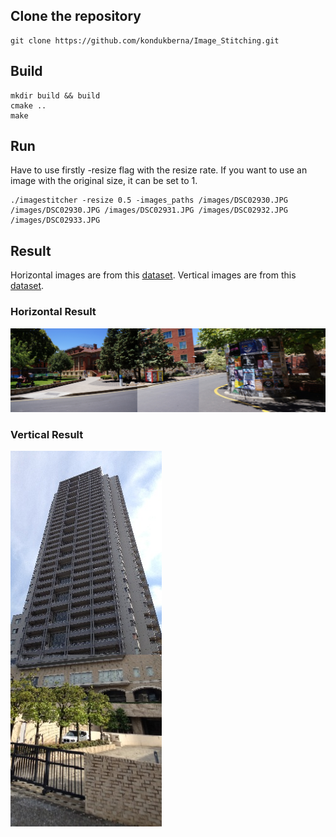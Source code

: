 ## Clone the repository
```
git clone https://github.com/kondukberna/Image_Stitching.git
```

## Build
```
mkdir build && build
cmake ..
make
```

## Run

Have to use firstly -resize flag with the resize rate. If you want to use an image with the original size, it can be set to 1. 

```
./imagestitcher -resize 0.5 -images_paths /images/DSC02930.JPG /images/DSC02930.JPG /images/DSC02931.JPG /images/DSC02932.JPG /images/DSC02933.JPG 
```

## Result

Horizontal images are from this [dataset](https://cs.adelaide.edu.au/~tjchin/apap/#Datasets). Vertical images are from this [dataset](https://github.com/visionxiang/Image-Stitching-Dataset#SPHP). 

### Horizontal Result

![](https://github.com/kondukberna/Image_Stitching/blob/main/images/StitchedImage.jpg)

### Vertical Result

![](https://github.com/kondukberna/Image_Stitching/blob/main/images/StitchedImage-Vertical.jpg)
